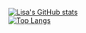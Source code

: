 [![Lisa's GitHub stats](https://github-readme-stats.vercel.app/api?username=allstergamer&show_icons=true&theme=Gradient)](https://github.com/anuraghazra/github-readme-stats)
<br>
[![Top Langs](https://github-readme-stats.vercel.app/api/top-langs/?username=allstergamer&layout=compact)](https://github.com/anuraghazra/github-readme-stats)




